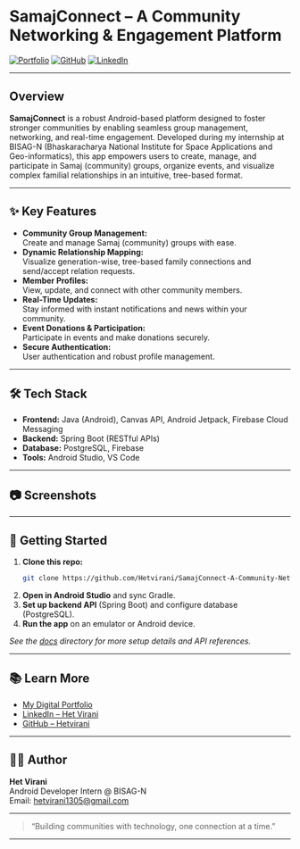 # SamajConnect – A Community Networking & Engagement Platform

[![Portfolio](https://img.shields.io/badge/Portfolio-Visit-181717?style=flat-square&logo=githubpages&logoColor=white)](https://hetvirani.github.io/Digital-Portfolio/)
[![GitHub](https://img.shields.io/badge/GitHub-Hetvirani-181717?style=flat-square&logo=github)](https://github.com/Hetvirani)
[![LinkedIn](https://img.shields.io/badge/LinkedIn-Het%20Virani-blue?style=flat-square&logo=linkedin)](https://www.linkedin.com/in/het-virani/)

---

## Overview

**SamajConnect** is a robust Android-based platform designed to foster stronger communities by enabling seamless group management, networking, and real-time engagement. Developed during my internship at BISAG-N (Bhaskaracharya National Institute for Space Applications and Geo-informatics), this app empowers users to create, manage, and participate in Samaj (community) groups, organize events, and visualize complex familial relationships in an intuitive, tree-based format.

---

## ✨ Key Features

- **Community Group Management:**  
  Create and manage Samaj (community) groups with ease.
- **Dynamic Relationship Mapping:**  
  Visualize generation-wise, tree-based family connections and send/accept relation requests.
- **Member Profiles:**  
  View, update, and connect with other community members.
- **Real-Time Updates:**  
  Stay informed with instant notifications and news within your community.
- **Event Donations & Participation:**  
  Participate in events and make donations securely.
- **Secure Authentication:**  
  User authentication and robust profile management.

---

## 🛠️ Tech Stack

- **Frontend:** Java (Android), Canvas API, Android Jetpack, Firebase Cloud Messaging
- **Backend:** Spring Boot (RESTful APIs)
- **Database:** PostgreSQL, Firebase
- **Tools:** Android Studio, VS Code

---

## 📷 Screenshots

<!-- Add screenshots here by placing images in your repo and linking them like below -->
<!-- ![Home Screen](screenshots/home.png) -->
<!-- ![Relationship Tree](screenshots/tree.png) -->

---

## 🚀 Getting Started

1. **Clone this repo:**
   ```bash
   git clone https://github.com/Hetvirani/SamajConnect-A-Community-Networking-Engagement-Platform-.git
   ```
2. **Open in Android Studio** and sync Gradle.
3. **Set up backend API** (Spring Boot) and configure database (PostgreSQL).
4. **Run the app** on an emulator or Android device.

_See the [docs](./docs/) directory for more setup details and API references._

---

## 📚 Learn More

- [My Digital Portfolio](https://hetvirani.github.io/Digital-Portfolio/)
- [LinkedIn – Het Virani](https://www.linkedin.com/in/het-virani/)
- [GitHub – Hetvirani](https://github.com/Hetvirani)

---

## 👨‍💻 Author

**Het Virani**  
Android Developer Intern @ BISAG-N  
Email: hetvirani1305@gmail.com

---

> “Building communities with technology, one connection at a time.”

---

<!--
README generated by GitHub Copilot for SamajConnect-A-Community-Networking-Engagement-Platform-
-->
